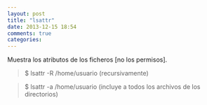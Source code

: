 ```yaml
---
layout: post
title: "lsattr"
date: 2013-12-15 18:54
comments: true
categories: 
---
```

Muestra los atributos de los ficheros [no los permisos].

>$ lsattr -R /home/usuario   (recursivamente)

>$ lsattr -a /home/usuario   (incluye a todos los archivos de los directorios)

